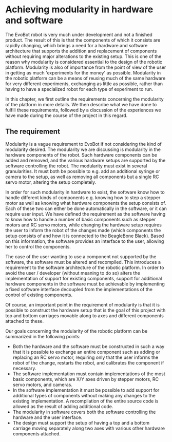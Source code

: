 # Achieving modularity in hardware and software
The EvoBot robot is very much under development and not a finished product.
The result of this is that the components of which it consists are rapidly
changing, which brings a need for a hardware and software architecture that
supports the addition and replacement of components without requiring major
alterations to the existing setup. This is one of the reason why modularity is
considered essential to the design of the robotic platform. Modularity is also
of importance from the point of view of the user in getting as much 'experiments
for the money' as possible. Modularity in the robotic platform can be a means of
reusing much of the same hardware for very different experiments, exchanging
as little as possible, rather than having to have a specialized robot for each
type of experiment to run.

In this chapter, we first outline the requirements concerning the modularity of the
platform in more details. We then describe what we have done to fulfill these
requirements, followed by a discussion of the experiences we have made during
the course of the project in this regard.

## The requirement
Modularity is a vague requirement to EvoBot if not considering the kind of
modularity desired. The modularity we are discussing is modularity in the
hardware components of the robot. Such hardware components can be added and
removed, and the various hardware setups are supported by the software
controlling the robot. The modularity must exist in several granularities. It
must both be possible to e.g. add an additional syringe or camera to the setup,
as well as removing all components but a single RC servo motor, altering the
setup completely.

In order for such modularity in hardware to exist, the software know how to
handle different kinds of components e.g. knowing how to step a stepper motor as
well as knowing what hardware components the setup consists of. Each of these
two can either be done automatically in the software, or it can require user
input. We have defined the requirement as the software having to know how to
handle a number of basic components such as stepper motors and RC servo motors,
while changing the hardware setup requires the user to inform the robot of the
changes made (which components the setup consists of and how it is connected to
the BeagleBone Black). Based on this information, the software provides an
interface to the user, allowing her to control the components.

The case of the user wanting to use a component not supported by the software,
the software must be altered and recompiled. This introduces a requirement to
the software architecture of the robotic platform. In order to avoid the user /
developer (without meaning to do so) alters the implementation of support for
existing components, support for additional hardware components in the software
must be achievable by implementing a fixed software interface decoupled from the
implementations of the control of existing components.

Of course, an important point in the requirement of modularity is that it is
possible to construct the hardware setup that is the goal of this project with
top and bottom carriages movable along to axes and different components attached
to these.

Our goals concerning the modularity of the robotic platform can be summarized in
the following points:

- Both the hardware and the software must be constructed in such a way that it
  is possible to exchange an entire component such as adding or replacing an RC
  servo motor, requiring only that the user informs the robot of the change,
  restarts the robot, and calibrates the component if necessary.
- The software implementation must contain implementations of the most basic
  components, which are X/Y axes driven by stepper motors, RC servo motors, and
  cameras.
- In the software implementation it must be possible to add support for
  additional types of components without making any changes to the existing
  implementation. A recompilation of the entire source code is allowed as the
  result of adding additional code.
- The modularity in software covers both the software controlling the hardware
  and the user interface.
- The design must support the setup of having a top and a bottom carriage moving
  separately along two axes with various other hardware components attached.
